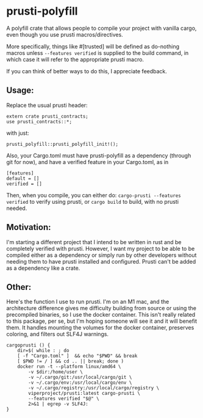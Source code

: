 # prusti-polyfill
A polyfill crate that allows people to compile your project with vanilla cargo, even though you use prusti macros/directives.

More specifically, things like #[trusted] will be defined as do-nothing macros unless ```--features verified``` is supplied to the build command, in which case it will refer to the appropriate prusti macro.

If you can think of better ways to do this, I appreciate feedback.

## Usage:
Replace the usual prusti header:
```
extern crate prusti_contracts;
use prusti_contracts::*;
```
with just:
```
prusti_polyfill::prusti_polyfill_init!();
```
Also, your Cargo.toml must have prusti-polyfill as a dependency (through git for now), and have a verified feature in your Cargo.toml, as in
```
[features]
default = []
verified = []
```
Then, when you compile, you can either do:
```cargo-prusti --features verified``` to verify using prusti, or
```cargo build``` to build, with no prusti needed.


## Motivation:
I'm starting a different project that I intend to be written in rust and be completely verified with prusti. However, I want my project to be able to be compiled either as a dependency or simply run by other developers without needing them to have prusti installed and configured. Prusti can't be added as a dependency like a crate.


## Other:
Here's the function I use to run prusti. I'm on an M1 mac, and the architecture difference gives me difficulty building from source or using the precompiled binaries, so I use the docker container. This isn't really related to this package, per se, but I'm hoping someone will see it and it will benefit them. It handles mounting the volumes for the docker container, preserves coloring, and filters out SLF4J warnings.
```
cargoprusti () {
	dir=$( while : ; do
	[ -f "Cargo.toml" ]  && echo "$PWD" && break
	[ $PWD != / ] && cd .. || break; done )
	docker run -t --platform linux/amd64 \
		-v $dir:/home/user \
		-v ~/.cargo/git:/usr/local/cargo/git \
		-v ~/.cargo/env:/usr/local/cargo/env \
		-v ~/.cargo/registry:/usr/local/cargo/registry \
		viperproject/prusti:latest cargo-prusti \
		--features verified "$@" \
		2>&1 | egrep -v SLF4J:
}
```












